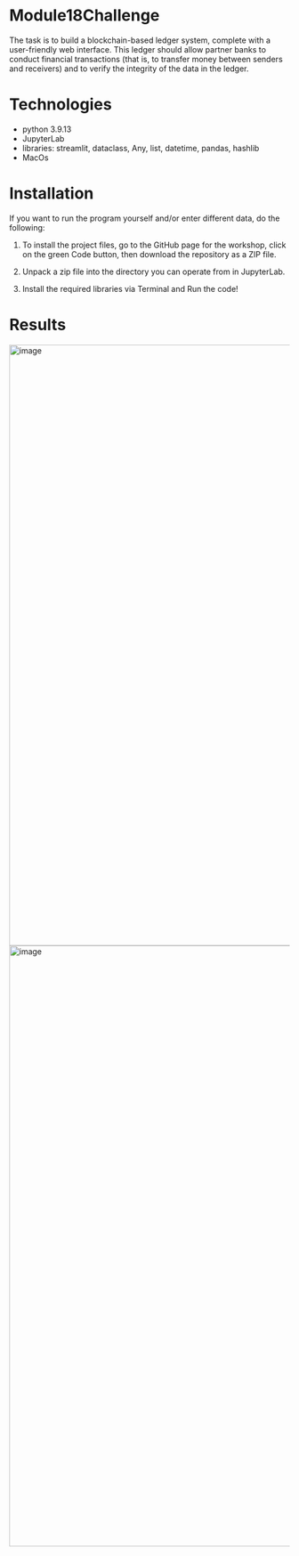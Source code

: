 # Module18Challenge
The task is to build a blockchain-based ledger system, complete with a user-friendly web interface. This ledger should allow partner banks to conduct financial transactions (that is, to transfer money between senders and receivers) and to verify the integrity of the data in the ledger.

# Technologies
- python 3.9.13
- JupyterLab
- libraries: streamlit, dataclass, Any, list, datetime, pandas, hashlib
- MacOs

# Installation
If you want to run the program yourself and/or enter different data, do the following:
1. To install the project files, go to the GitHub page for the workshop, click on the green Code button, then download the repository as a ZIP file. 

2. Unpack a zip file into the directory you can operate from in JupyterLab. 

3. Install the required libraries via Terminal and Run the code! 

# Results
<img width="1080" alt="image" src="https://user-images.githubusercontent.com/111472420/209744119-e80257a8-226f-45ba-8fb0-815d04ae1160.png">
<img width="1080" alt="image" src="https://user-images.githubusercontent.com/111472420/209744155-f80c6109-6929-40b2-bbfa-a61e1134527a.png">





